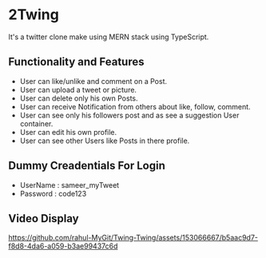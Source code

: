 
# 2Twing

It's a twitter clone make using MERN stack using TypeScript.

## Functionality and Features
- User can like/unlike and comment on a Post.
- User can upload a tweet or picture.
- User can delete only his own Posts.
- User can receive Notification from others about like, follow, comment.
- User can see only his followers post and as see a suggestion User container.
- User can edit his own profile.
- User can see other Users like Posts in there profile.
## Dummy Creadentials For Login

- UserName : sameer_myTweet
- Password : code123
## Video Display


https://github.com/rahul-MyGit/Twing-Twing/assets/153066667/b5aac9d7-f8d8-4da6-a059-b3ae99437c6d

